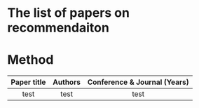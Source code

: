 # The list of papers on recommendaiton


# Method 

| Paper title | Authors | Conference & Journal (Years) |
|:---:|:---:|:---:|
| test | test| test|       


